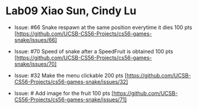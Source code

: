 # Lab09 Xiao Sun, Cindy Lu

* Issue:  #66 Snake respawn at the same position everytime it dies 100 pts [https://github.com/UCSB-CS56-Projects/cs56-games-snake/issues/66]

* Issue:  #70 Speed of snake after a SpeedFruit is obtained 100 pts [https://github.com/UCSB-CS56-Projects/cs56-games-snake/issues/70]

* Issue:  #32 Make the menu clickable 200 pts [https://github.com/UCSB-CS56-Projects/cs56-games-snake/issues/32]

* Issue:  # Add image for the fruit 100 pts [https://github.com/UCSB-CS56-Projects/cs56-games-snake/issues/71]
